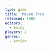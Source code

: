 ```yaml
---
type: game
title: 'Mouse Trap'
released: 1982
editors: 
  - Exidy
players: 2
genres:
  - Action
---
```

